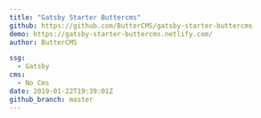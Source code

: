 ```yaml
---
title: "Gatsby Starter Buttercms"
github: https://github.com/ButterCMS/gatsby-starter-buttercms
demo: https://gatsby-starter-buttercms.netlify.com/
author: ButterCMS

ssg:
  - Gatsby
cms:
  - No Cms
date: 2019-01-22T19:39:01Z
github_branch: master
---
```

